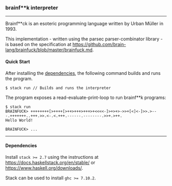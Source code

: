 ### brainf**k interpreter

---

Brainf**ck is an esoteric programming language written by Urban Müller in 1993.

This implementation - written using the parsec parser-combinator library - is based on the specification at https://github.com/brain-lang/brainfuck/blob/master/brainfuck.md.

#### Quick Start

After installing the [dependencies](#dependencies), the following command builds and runs the program.

```sh
$ stack run // Builds and runs the interpreter
```

The program exposes a read-evaluate-print-loop to run brainf**k programs:

```
$ stack run 
BRAINFUCK> ++++++++[>++++[>++>+++>+++>+<<<<-]>+>+>->>+[<]<-]>>.>---.+++++++..+++.>>.<-.<.+++.------.--------.>>+.>++.
Hello World!

BRAINFUCK> ...
```

---

#### Dependencies

Install `stack >= 2.7` using the instructions at https://docs.haskellstack.org/en/stable/ or https://www.haskell.org/downloads/.

Stack can be used to install `ghc >= 7.10.2`.
